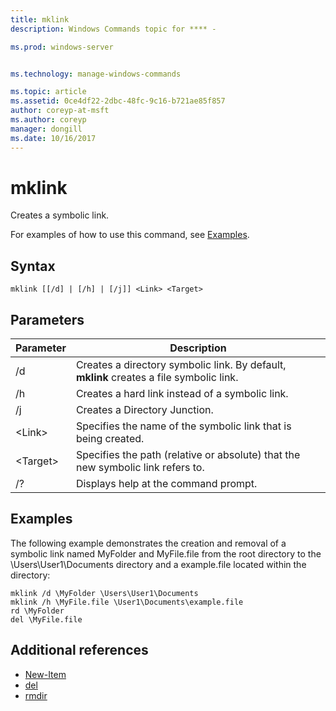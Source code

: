 ```yaml
---
title: mklink
description: Windows Commands topic for **** - 

ms.prod: windows-server


ms.technology: manage-windows-commands

ms.topic: article
ms.assetid: 0ce4df22-2dbc-48fc-9c16-b721ae85f857
author: coreyp-at-msft
ms.author: coreyp
manager: dongill
ms.date: 10/16/2017
---
```


# mklink
Creates a symbolic link.

For examples of how to use this command, see [Examples](#BKMK_examples).

## Syntax

```
mklink [[/d] | [/h] | [/j]] <Link> <Target>
```

## Parameters

|Parameter|Description|
|---------|-----------|
|/d|Creates a directory symbolic link. By default, **mklink** creates a file symbolic link.|
|/h|Creates a hard link instead of a symbolic link.|
|/j|Creates a Directory Junction.|
|\<Link>|Specifies the name of the symbolic link that is being created.|
|\<Target>|Specifies the path (relative or absolute) that the new symbolic link refers to.|
|/?|Displays help at the command prompt.|

## <a name=BKMK_examples></a>Examples

The following example demonstrates the creation and removal of a symbolic link named MyFolder and MyFile.file from the root directory to the \Users\User1\Documents directory and a example.file located within the directory:
```
mklink /d \MyFolder \Users\User1\Documents
mklink /h \MyFile.file \User1\Documents\example.file
rd \MyFolder
del \MyFile.file
```
## Additional references
-   [New-Item](https://docs.microsoft.com/powershell/module/microsoft.powershell.management/new-item?view=powershell-6)
-   [del](https://docs.microsoft.com/windows-server/administration/windows-commands/del)
-   [rmdir](https://docs.microsoft.com/windows-server/administration/windows-commands/rd)
